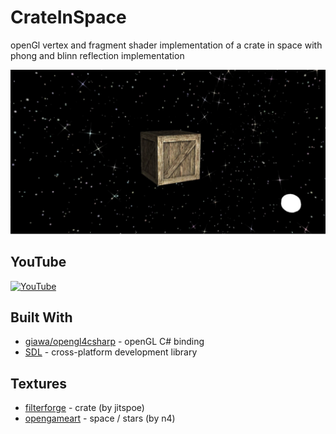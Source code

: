 # CrateInSpace
openGl vertex and fragment shader implementation of a crate in space with phong and blinn reflection implementation

![screenshot](./screenshot.PNG)

## YouTube
[![YouTube](https://img.youtube.com/vi/AYZLs-04IPI/0.jpg)](https://youtu.be/AYZLs-04IPI)

## Built With
* [giawa/opengl4csharp](https://github.com/giawa/opengl4csharp.git) - openGL C# binding
* [SDL](https://www.libsdl.org/) - cross-platform development library

## Textures
* [filterforge](https://www.filterforge.com/filters/9452.html) - crate (by jitspoe)
* [opengameart](https://opengameart.org/content/seamless-space-stars) - space / stars (by n4)
 
